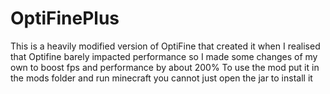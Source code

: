 # OptiFinePlus
This is a heavily modified version of OptiFine that created it when I realised that Optifine barely impacted performance so I made some changes of my own to boost fps and performance by about 200%
To use the mod put it in the mods folder and run minecraft you cannot just open the jar to install it
